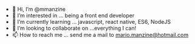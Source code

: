 - 👋 Hi, I’m @mmanzine
- 👀 I’m interested in ... being a front end developer
- 🌱 I’m currently learning ... javascript, react native, ES6, NodeJS
- 💞️ I’m looking to collaborate on ...everything I can!
- 📫 How to reach me ... send me a mail to mario.manzine@hotmail.com

<!---
Ragesick/Ragesick is a ✨ special ✨ repository because its `README.md` (this file) appears on your GitHub profile.
You can click the Preview link to take a look at your changes.
--->
